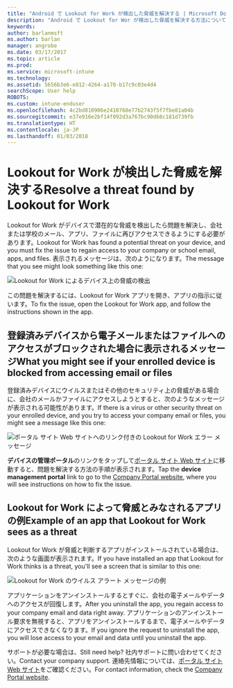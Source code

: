 ```yaml
---
title: "Android で Lookout for Work が検出した脅威を解決する | Microsoft Docs"
description: "Android で Lookout for Wor が検出した脅威を解決する方法について説明します。"
keywords: 
author: barlanmsft
ms.author: barlan
manager: angrobe
ms.date: 03/17/2017
ms.topic: article
ms.prod: 
ms.service: microsoft-intune
ms.technology: 
ms.assetid: 5656b3e6-e812-4264-a170-b17c9c03e4d4
searchScope: User help
ROBOTS: 
ms.custom: intune-enduser
ms.openlocfilehash: 4c2bd810906e2410768e77b2743f5f7fbe81a04b
ms.sourcegitcommit: e37e916e2bf14f092d3a767bc90d68c181d739fb
ms.translationtype: HT
ms.contentlocale: ja-JP
ms.lasthandoff: 01/03/2018
---
```

# <a name="resolve-a-threat-found-by-lookout-for-work"></a><span data-ttu-id="4e42d-103">Lookout for Work が検出した脅威を解決する</span><span class="sxs-lookup"><span data-stu-id="4e42d-103">Resolve a threat found by Lookout for Work</span></span>

<span data-ttu-id="4e42d-104">Lookout for Work がデバイスで潜在的な脅威を検出したら問題を解決し、会社または学校のメール、アプリ、ファイルに再びアクセスできるようにする必要があります。</span><span class="sxs-lookup"><span data-stu-id="4e42d-104">Lookout for Work has found a potential threat on your device, and you must fix the issue to regain access to your company or school email, apps, and files.</span></span> <span data-ttu-id="4e42d-105">表示されるメッセージは、次のようになります。</span><span class="sxs-lookup"><span data-stu-id="4e42d-105">The message that you see might look something like this one:</span></span>

![Lookout for Work によるデバイス上の脅威の検出](./media/lookout-threat-found-android.png)

<span data-ttu-id="4e42d-107">この問題を解決するには、Lookout for Work アプリを開き、アプリの指示に従います。</span><span class="sxs-lookup"><span data-stu-id="4e42d-107">To fix the issue, open the Lookout for Work app, and follow the instructions shown in the app.</span></span>

## <a name="what-you-might-see-if-your-enrolled-device-is-blocked-from-accessing-email-or-files"></a><span data-ttu-id="4e42d-108">登録済みデバイスから電子メールまたはファイルへのアクセスがブロックされた場合に表示されるメッセージ</span><span class="sxs-lookup"><span data-stu-id="4e42d-108">What you might see if your enrolled device is blocked from accessing email or files</span></span>

<span data-ttu-id="4e42d-109">登録済みデバイスにウイルスまたはその他のセキュリティ上の脅威がある場合に、会社のメールかファイルにアクセスしようとすると、次のようなメッセージが表示される可能性があります。</span><span class="sxs-lookup"><span data-stu-id="4e42d-109">If there is a virus or other security threat on your enrolled device, and you try to access your company email or files, you might see a message like this one:</span></span>

![ポータル サイト Web サイトへのリンク付きの Lookout for Work エラー メッセージ](./media/mtd-go-to-device-management-portal-android.png)

<span data-ttu-id="4e42d-111">**デバイスの管理ポータル**のリンクをタップして[ポータル サイト Web サイト](https://portal.manage.microsoft.com#HelpDeskDialog)に移動すると、問題を解決する方法の手順が表示されます。</span><span class="sxs-lookup"><span data-stu-id="4e42d-111">Tap the **device management portal** link to go to the [Company Portal website](https://portal.manage.microsoft.com#HelpDeskDialog), where you will see instructions on how to fix the issue.</span></span>

## <a name="example-of-an-app-that-lookout-for-work-sees-as-a-threat"></a><span data-ttu-id="4e42d-112">Lookout for Work によって脅威とみなされるアプリの例</span><span class="sxs-lookup"><span data-stu-id="4e42d-112">Example of an app that Lookout for Work sees as a threat</span></span>

<span data-ttu-id="4e42d-113">Lookout for Work が脅威と判断するアプリがインストールされている場合は、次のような画面が表示されます。</span><span class="sxs-lookup"><span data-stu-id="4e42d-113">If you have installed an app that Lookout for Work thinks is a threat, you'll see a screen that is similar to this one:</span></span>

![Lookout for Work のウイルス アラート メッセージの例](./media/lookout-virus-alert-android.png)

<span data-ttu-id="4e42d-115">アプリケーションをアンインストールするとすぐに、会社の電子メールやデータへのアクセスが回復します。</span><span class="sxs-lookup"><span data-stu-id="4e42d-115">After you uninstall the app, you regain access to your company email and data right away.</span></span> <span data-ttu-id="4e42d-116">アプリケーションのアンインストール要求を無視すると、アプリをアンインストールするまで、電子メールやデータにアクセスできなくなります。</span><span class="sxs-lookup"><span data-stu-id="4e42d-116">If you ignore the request to uninstall the app, you will lose access to your email and data until you uninstall the app.</span></span>

<span data-ttu-id="4e42d-117">サポートが必要な場合は、</span><span class="sxs-lookup"><span data-stu-id="4e42d-117">Still need help?</span></span> <span data-ttu-id="4e42d-118">社内サポートに問い合わせてください。</span><span class="sxs-lookup"><span data-stu-id="4e42d-118">Contact your company support.</span></span> <span data-ttu-id="4e42d-119">連絡先情報については、[ポータル サイト Web サイト](https://portal.manage.microsoft.com#HelpDeskDialog)をご確認ください。</span><span class="sxs-lookup"><span data-stu-id="4e42d-119">For contact information, check the [Company Portal website](https://portal.manage.microsoft.com#HelpDeskDialog).</span></span>

